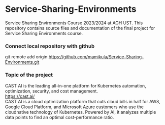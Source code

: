 # Service-Sharing-Environments
Service Sharing Environments Course 2023/2024 at AGH UST. This repository contains source files and documentation of the final project for Service Sharing Environments course.

### Connect local repository with github
git remote add origin https://github.com/mamikula/Service-Sharing-Environments.git

### Topic of the project

CAST AI is the leading all-in-one platform for Kubernetes automation, optimization, security, and cost management. <br>
https://cast.ai/ <br>
CAST AI is a cloud optimization platform that cuts cloud bills in half for AWS,
Google Cloud Platform, and Microsoft Azure customers who use the cloudnative technology of Kubernetes. Powered by AI, it analyzes multiple data
points to find an optimal cost-performance ratio.
